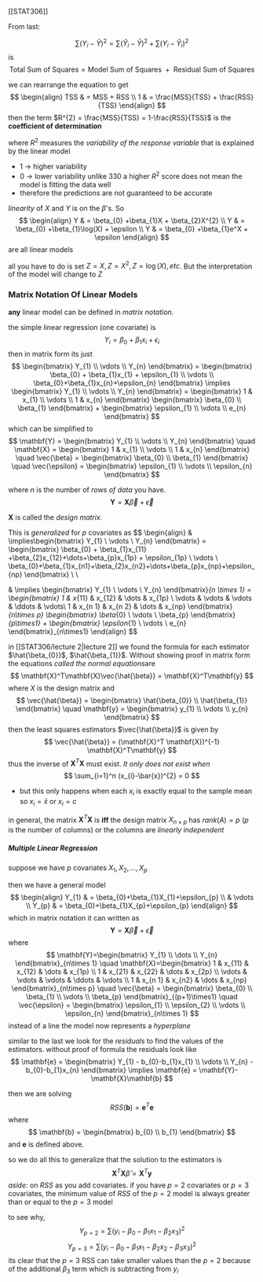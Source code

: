 [[STAT306]]

From last:

$$
\sum (Y_{i}-\bar{Y})^{2} = \sum (\hat{Y}_{i} - \bar{Y})^{2}+ \sum(Y_{i} - \hat{Y}_{i})^{2}
$$
is 
$$
\text{Total Sum of Squares} = \text{Model Sum of Squares } + \text{ Residual Sum of Squares}
$$

we can rearrange the equation to get
$$
\begin{align}
TSS  & = MSS + RSS \\
1  & = \frac{MSS}{TSS} + \frac{RSS}{TSS}
\end{align}
$$
then the term $R^{2} = \frac{MSS}{TSS} = 1-\frac{RSS}{TSS}$ is the **coefficient of determination**

where $R^{2}$ measures the *variability of the response variable* that is explained by the linear model
- 1 $\to$ higher variability
- 0 $\to$ lower variability
unlike 330 a higher $R^2$ score does not mean the model is fitting the data well
- therefore the predictions are not guaranteed to be accurate

*linearity* of $X$ and $Y$ is on the $\beta$'s. So
$$
\begin{align}
Y  & = \beta_{0} +\beta_{1}X + \beta_{2}X^{2} \\
Y  & = \beta_{0} +\beta_{1}\log(X) + \epsilon \\
Y  & = \beta_{0} +\beta_{1}e^X + \epsilon
\end{align}
$$
are all linear models 

all you have to do is set $Z=X, Z=X^{2}, Z=\log(X), etc$. But the interpretation of the model will change to $Z$


### Matrix Notation Of Linear Models
**any** linear model can be defined in *matrix notation*.

the simple linear regression (one covariate) is
$$
Y_{i} = \beta_{0}+\beta_{1}x_{i} + \epsilon_{i}
$$
then in matrix form its just 
$$
\begin{bmatrix}
Y_{1} \\
\vdots \\
Y_{n}
\end{bmatrix} = \begin{bmatrix}
\beta_{0} + \beta_{1}x_{1} + \epsilon_{1} \\
\vdots \\
\beta_{0}+\beta_{1}x_{n}+\epsilon_{n}
\end{bmatrix} \implies \begin{bmatrix}
Y_{1} \\
\vdots \\
Y_{n}
\end{bmatrix} = \begin{bmatrix}
1 & x_{1} \\
\vdots \\
1 & x_{n}
\end{bmatrix} \begin{bmatrix}
\beta_{0} \\
\beta_{1}
\end{bmatrix} + \begin{bmatrix}
\epsilon_{1} \\
\vdots \\
e_{n}
\end{bmatrix}
$$
which can be simplified to
$$
\mathbf{Y} = \begin{bmatrix}
Y_{1} \\
\vdots \\
Y_{n}
\end{bmatrix} \quad \mathbf{X} = \begin{bmatrix}
1 & x_{1} \\
\vdots \\
1 & x_{n}
\end{bmatrix} \quad \vec{\beta} = \begin{bmatrix}
\beta_{0} \\
\beta_{1}
\end{bmatrix} \quad \vec{\epsilon} = \begin{bmatrix}
\epsilon_{1}  \\
\vdots \\
\epsilon_{n}
\end{bmatrix}
$$

where $n$ is the number of *rows of data* you have. 
$$
\mathbf{Y} = \mathbf{X}\vec{\beta}+\vec{\epsilon}
$$

$\mathbf{X}$ is called the *design matrix*.

This is *generalized* for $p$ covariates as 
$$
\begin{align}
 & \implies\begin{bmatrix}
Y_{1} \\
\vdots \\
Y_{n}
\end{bmatrix} = \begin{bmatrix}
\beta_{0} + \beta_{1}x_{11} +\beta_{2}x_{12}+\dots+\beta_{p}x_{1p} + \epsilon_{1p} \\
\vdots \\
\beta_{0}+\beta_{1}x_{n1}+\beta_{2}x_{n2}+\dots+\beta_{p}x_{np}+\epsilon_{np}
\end{bmatrix}  \\
 \\

  & \implies \begin{bmatrix}
Y_{1} \\
\vdots \\
Y_{n}
\end{bmatrix}_{n \times 1} = \begin{bmatrix}
1 & x_{11} & x_{12} & \dots & x_{1p} \\
\vdots  & \vdots & \vdots & \ddots  & \vdots\\
1 & x_{n 1} & x_{n 2}  & \dots & x_{np}
\end{bmatrix}_{n\times p} \begin{bmatrix}
\beta_{0} \\
\vdots \\
\beta_{p}
\end{bmatrix}_{p\times1} + \begin{bmatrix}
\epsilon_{1} \\
\vdots \\
e_{n}
\end{bmatrix}_{n\times1}
\end{align}
$$


in [[STAT306/lecture 2|lecture 2]] we found the formula for each estimator $\hat{\beta_{0}}$, $\hat{\beta_{1}}$. Without showing proof in matrix form the equations *called the normal equations*are
$$
\mathbf{X}^T\mathbf{X}\vec{\hat{\beta}} = \mathbf{X}^T\mathbf{y}
$$
where $X$ is the design matrix and
$$
\vec{\hat{\beta}} = \begin{bmatrix}
\hat{\beta_{0}} \\
\hat{\beta_{1}}
\end{bmatrix} \quad \mathbf{y} = \begin{bmatrix}
y_{1} \\
\vdots \\
y_{n}
\end{bmatrix}
$$
then the least squares estimators $\vec{\hat{\beta}}$ is given by
$$
\vec{\hat{\beta}} = (\mathbf{X}^T \mathbf{X})^{-1} \mathbf{X}^T\mathbf{y}
$$
thus the inverse of $\mathbf{X}^T\mathbf{X}$ must exist. *It only does not exist when*
$$
\sum_{i=1}^n (x_{i}-\bar{x})^{2} = 0
$$
- but this only happens when each $x_{i}$ is exactly equal to the sample mean so $x_{i}=\bar{x}$ or $x_{i}=c$

in general, the matrix $\mathbf{X}^T\mathbf{X}$ is **iff** the design matrix $X_{n \times p}$ has $rank(A)=p$
($p$ is the number of columns) or the columns are *linearly independent*


##### Multiple Linear Regression
suppose we have $p$ covariates $X_{1},X_{2},\dots,X_{p}$

then we have a general model
$$
\begin{align}
Y_{1}  & = \beta_{0}+\beta_{1}X_{1}+\epsilon_{p} \\
 & \vdots \\
Y_{p}  & = \beta_{0}+\beta_{1}X_{p}+\epsilon_{p}
\end{align}
$$
which in matrix notation it can written as
$$
\mathbf{Y}=\mathbf{X}\vec{\beta}+\vec{\epsilon}
$$
where
$$
\mathbf{Y}=\begin{bmatrix}
Y_{1} \\
\dots \\
Y_{n}
\end{bmatrix}_{n\times 1} \quad \mathbf{X}=\begin{bmatrix}
1 & x_{11} & x_{12} & \dots  & x_{1p} \\
1 & x_{21} & x_{22} & \dots & x_{2p} \\
\vdots & \vdots & \vdots & \ddots & \vdots \\
1 & x_{n 1} & x_{n2} & \dots & x_{np}
\end{bmatrix}_{n\times p} \quad \vec{\beta} = \begin{bmatrix}
\beta_{0}  \\
\beta_{1} \\
\vdots \\
\beta_{p}
\end{bmatrix}_{(p+1)\times1} \quad \vec{\epsilon} = \begin{bmatrix}
\epsilon_{1} \\
\epsilon_{2} \\
\vdots \\
\epsilon_{n}
\end{bmatrix}_{n\times 1}
$$
instead of a line the model now represents a *hyperplane*

similar to the last we look for the *residuals* to find the values of the estimators. without proof of formula the residuals look like
$$
\mathbf{e} = \begin{bmatrix}
Y_{1} - b_{0}-b_{1}x_{1} \\
\vdots \\ 
Y_{n} - b_{0}-b_{1}x_{n}
\end{bmatrix} \implies \mathbf{e} = \mathbf{Y}-\mathbf{X}\mathbf{b}
$$

then we are solving
$$
RSS(\mathbf{b}) = \mathbf{e}^T\mathbf{e}
$$
where 
$$
\mathbf{b} = \begin{bmatrix}
b_{0} \\
b_{1}
\end{bmatrix}
$$
and $\mathbf{e}$ is defined above.

so we do all this to generalize that the solution to the estimators is
$$
\mathbf{X}^T\mathbf{X}\hat{\beta} = \mathbf{X}^T\mathbf{y}
$$
*aside:* on $RSS$ as you add covariates.
if you have $p=2$ covariates or $p=3$ covariates, the minimum value of $RSS$ of the $p=2$ model is always greater than or equal to the $p=3$ model

to see why,
$$
Y_{p=2} = \sum (y_{i} - \beta_{0}-\beta_{1}x_{1}-\beta_{2}x_{3})^{2}
$$
$$
Y_{p=3} = \sum(y_{i}-\beta_{0}-\beta_{1}x_{1}-\beta_{2}x_{2}-\beta_{3}x_{3})^{2}
$$
its clear that the $p=3$ RSS can take smaller values than the $p=2$ because of the additional $\beta_{3}$ term which is subtracting from $y_{i}$





